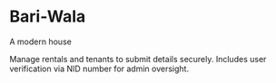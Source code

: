# Bari-Wala

A modern house 

Manage rentals and tenants to submit details securely. Includes user verification via NID number for admin oversight.

